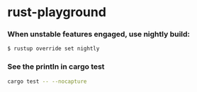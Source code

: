# rust-playground

### When unstable features engaged, use nightly build:
```sh
$ rustup override set nightly
```

### See the println in cargo test
```sh
cargo test -- --nocapture
```
